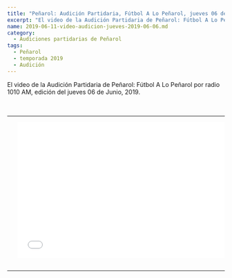 ```yaml
---
title: "Peñarol: Audición Partidaria, Fútbol A Lo Peñarol, jueves 06 de Junio, 2019-06-06"
excerpt: "El video de la Audición Partidaria de Peñarol: Fútbol A Lo Peñarol por radio 1010 AM, edición del jueves 06 de Junio, 2019."
name: 2019-06-11-video-audicion-jueves-2019-06-06.md
category:
  - Audiciones partidarias de Peñarol
tags:
  - Peñarol
  - temporada 2019
  - Audición
---
```

<!---
Campeonato: <span>{{ page.Campeonato }}</span><br>
Fecha: <span>{{ page.Fecha }}</span><br>
Encuentro: <span>{{ page.Partido }}</span><br>-->

<p>
El video de la Audición Partidaria de Peñarol: Fútbol A Lo Peñarol por radio 1010 AM, edición del jueves 06 de Junio, 2019.

</p>
<br>
<div id="media">
	<center>
		<table>
			<tbody>
  				<tr>
					<td height="13" width="21" background="{{ site.url }}/{{ site.baseurl }}/assets/images/12421152032.png"></td>
					<td height="13" background="{{ site.url }}/{{ site.baseurl }}/assets/images/55452124552.png"></td>
					<td height="13" width="21" background="{{ site.url }}/{{ site.baseurl }}/assets/images/45454787.png"></td>
  				</tr>
				<tr>
					<td width="21" background="{{ site.url }}/{{ site.baseurl }}/assets/images/21210212120.png"></td>
					<td>
						<iframe width="560" height="315" src="//ok.ru/videoembed/1293021219507" frameborder="0" allow="autoplay" allowfullscreen></iframe>
					</td>
    					<td width="21" background="{{ site.url }}/{{ site.baseurl }}/assets/images/203233451.png"></td>
  				</tr>
				<tr>
    					<td height="17" width="21" background="{{ site.url }}/{{ site.baseurl }}/assets/images/23121542.png"></td>
    					<td height="17" background="{{ site.url }}/{{ site.baseurl }}/assets/images/12345456.png"></td>
    					<td height="25" width="21" background="{{ site.url }}/{{ site.baseurl }}/assets/images/2656564.png"></td>
  				</tr>
			</tbody>
		</table>
	</center>
</div>
